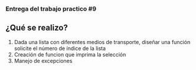### Entrega del trabajo practico #9
## ¿Qué se realizo?
1. Dada una lista con diferentes medios de transporte, diseñar una función solicite el número de índice de la lista
2. Creación de funcion que imprima la selección
3. Manejo de excepciones
